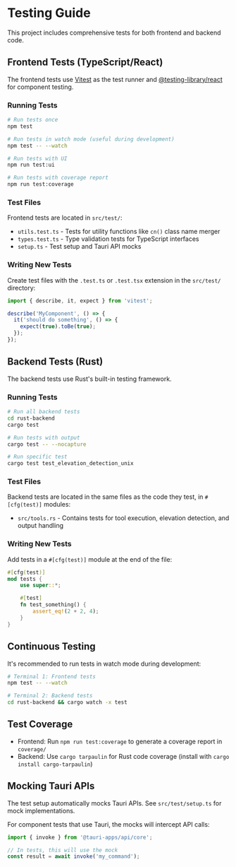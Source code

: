 # Testing Guide

This project includes comprehensive tests for both frontend and backend code.

## Frontend Tests (TypeScript/React)

The frontend tests use [Vitest](https://vitest.dev/) as the test runner and [@testing-library/react](https://testing-library.com/react) for component testing.

### Running Tests

```bash
# Run tests once
npm test

# Run tests in watch mode (useful during development)
npm test -- --watch

# Run tests with UI
npm run test:ui

# Run tests with coverage report
npm run test:coverage
```

### Test Files

Frontend tests are located in `src/test/`:
- `utils.test.ts` - Tests for utility functions like `cn()` class name merger
- `types.test.ts` - Type validation tests for TypeScript interfaces
- `setup.ts` - Test setup and Tauri API mocks

### Writing New Tests

Create test files with the `.test.ts` or `.test.tsx` extension in the `src/test/` directory:

```typescript
import { describe, it, expect } from 'vitest';

describe('MyComponent', () => {
  it('should do something', () => {
    expect(true).toBe(true);
  });
});
```

## Backend Tests (Rust)

The backend tests use Rust's built-in testing framework.

### Running Tests

```bash
# Run all backend tests
cd rust-backend
cargo test

# Run tests with output
cargo test -- --nocapture

# Run specific test
cargo test test_elevation_detection_unix
```

### Test Files

Backend tests are located in the same files as the code they test, in `#[cfg(test)]` modules:
- `src/tools.rs` - Contains tests for tool execution, elevation detection, and output handling

### Writing New Tests

Add tests in a `#[cfg(test)]` module at the end of the file:

```rust
#[cfg(test)]
mod tests {
    use super::*;

    #[test]
    fn test_something() {
        assert_eq!(2 + 2, 4);
    }
}
```

## Continuous Testing

It's recommended to run tests in watch mode during development:

```bash
# Terminal 1: Frontend tests
npm test -- --watch

# Terminal 2: Backend tests
cd rust-backend && cargo watch -x test
```

## Test Coverage

- Frontend: Run `npm run test:coverage` to generate a coverage report in `coverage/`
- Backend: Use `cargo tarpaulin` for Rust code coverage (install with `cargo install cargo-tarpaulin`)

## Mocking Tauri APIs

The test setup automatically mocks Tauri APIs. See `src/test/setup.ts` for mock implementations.

For component tests that use Tauri, the mocks will intercept API calls:

```typescript
import { invoke } from '@tauri-apps/api/core';

// In tests, this will use the mock
const result = await invoke('my_command');
```

